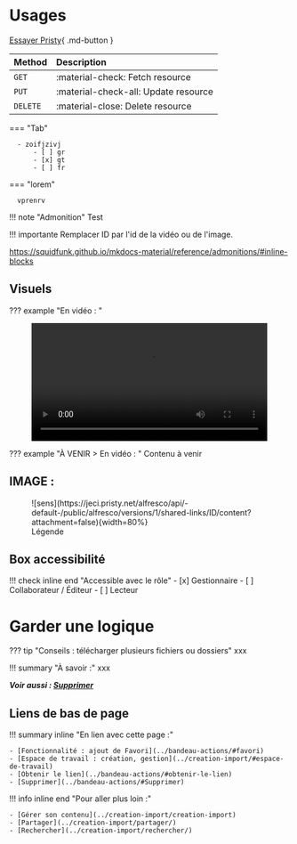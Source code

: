 # Usages

[Essayer Pristy](https://pristy.fr/demo){ .md-button }

| Method      | Description                          |
| :---------- | :----------------------------------- |
| `GET`       | :material-check:     Fetch resource  |
| `PUT`       | :material-check-all: Update resource |
| `DELETE`    | :material-close:     Delete resource |



=== "Tab"

      - zoifjzivj
          - [ ] gr
          - [x] gt
          - [ ] fr

=== "lorem"

      vprenrv


!!! note "Admonition"
        Test


!!! importante
      Remplacer ID par l'id de la vidéo ou de l'image.

https://squidfunk.github.io/mkdocs-material/reference/admonitions/#inline-blocks

## Visuels

??? example "En vidéo : "
      <figure> <video width="100%" controls>
      <source src="https://jeci.pristy.net/alfresco/api/-default-/public/alfresco/versions/1/shared-links/ID/content?attachment=false" type="video/webm">
      Votre navigateur ne supporte pas le tag vidéo.
      </video>
      <!--Nom_du_fichier-->
      <figcaption></figcaption>
      </figure>


??? example "À VENIR > En vidéo : "
    Contenu à venir
  <!---   
      <figure> <video width="100%" controls>
        <source src="https://jeci.pristy.net/alfresco/api/-default-/public/alfresco/versions/1/shared-links/ID/content?attachment=false" type="video/webm">
      Votre navigateur ne supporte pas le tag vidéo.
      </video>
      <figcaption></figcaption>
      </figure>
-->



## IMAGE :

<figure markdown>![sens](https://jeci.pristy.net/alfresco/api/-default-/public/alfresco/versions/1/shared-links/ID/content?attachment=false){width=80%}
<!--Nom_du_fichier-->
<figcaption>Légende</figcaption>
</figure>

<!--Acces note type-->
## Box accessibilité

!!! check inline end "Accessible avec le rôle"
        - [x] Gestionnaire
        - [ ] Collaborateur / Éditeur
        - [ ] Lecteur
# Garder une logique

??? tip "Conseils : télécharger plusieurs fichiers ou dossiers"
      xxx

!!! summary "À savoir :"
      xxx

***Voir aussi : [Supprimer](../bandeau-actions/#Supprimer)***

## Liens de bas de page

!!! summary inline "En lien avec cette page :"

    - [Fonctionnalité : ajout de Favori](../bandeau-actions/#favori)
    - [Espace de travail : création, gestion](../creation-import/#espace-de-travail)
    - [Obtenir le lien](../bandeau-actions/#obtenir-le-lien)
    - [Supprimer](../bandeau-actions/#Supprimer)

!!! info inline end "Pour aller plus loin :"

    - [Gérer son contenu](../creation-import/creation-import)
    - [Partager](../creation-import/partager/)
    - [Rechercher](../creation-import/rechercher/)
